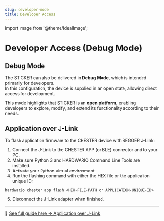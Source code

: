 ```yaml
---
slug: developer-mode
title: Developer Access
---
```

import Image from '@theme/IdealImage';

# Developer Access (Debug Mode)

## Debug Mode

The STICKER can also be delivered in **Debug Mode**, which is intended primarily for developers.  
In this configuration, the device is supplied in an open state, allowing direct access for development.  

This mode highlights that STICKER is an **open platform**, enabling developers to explore, modify, and extend its functionality according to their needs.

## Application over J-Link

To flash application firmware to the CHESTER device with SEGGER J-Link:

1. Connect the J-Link to the CHESTER APP (or BLE) connector and to your PC.  
2. Make sure Python 3 and HARDWARIO Command Line Tools are installed.  
3. Activate your Python virtual environment.  
4. Run the flashing command with either the HEX file or the application unique ID:  
   
```
hardwario chester app flash <HEX-FILE-PATH or APPLICATION-UNIQUE-ID>
```

5. Disconnect the J-Link adapter when finished.

---

📖 [See full guide here → Application over J-Link](/chester/firmware-flashing/application-over-j-link/)